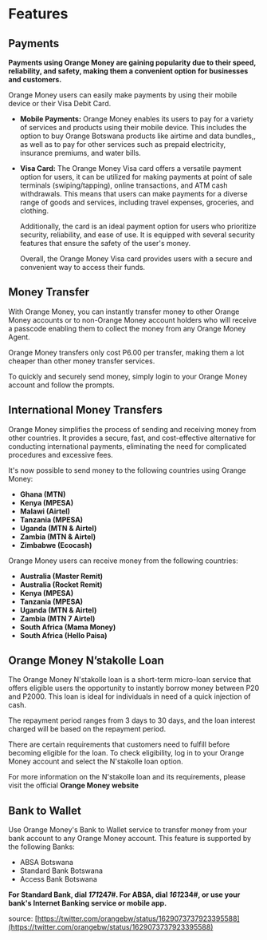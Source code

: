 # Features

## Payments

**Payments using Orange Money are gaining popularity due to their speed, reliability, and safety, making them a convenient option for businesses and customers.**

Orange Money users can easily make payments by using their mobile device or their Visa Debit Card.

- **Mobile Payments:** Orange Money enables its users to pay for a variety of services and products using their mobile device. This includes the option to buy Orange Botswana products like airtime and data bundles,, as well as to pay for other services such as prepaid electricity, insurance premiums, and water bills.
- **Visa Card:** The Orange Money Visa card offers a versatile payment option for users, it can be utilized for making payments at point of sale terminals (swiping/tapping), online transactions, and ATM cash withdrawals. This means that users can make payments for a diverse range of goods and services, including travel expenses, groceries, and clothing.
    
    Additionally, the card is an ideal payment option for users who prioritize security, reliability, and ease of use. It is equipped with several security features that ensure the safety of the user's money.
    
    Overall, the Orange Money Visa card provides users with a secure and convenient way to access their funds.
    

## Money Transfer

With Orange Money, you can instantly transfer money to other Orange Money accounts or to non-Orange Money account holders who will receive a passcode enabling them to collect the money from any Orange Money Agent.

Orange Money transfers only cost P6.00 per transfer, making them a lot cheaper than other money transfer services.

To quickly and securely send money, simply login to your Orange Money account and follow the prompts.

## International Money Transfers

Orange Money simplifies the process of sending and receiving money from other countries. It provides a secure, fast, and cost-effective alternative for conducting international payments, eliminating the need for complicated procedures and excessive fees.

It's now possible to send money to the following countries using Orange Money:

- **Ghana (MTN)**
- **Kenya (MPESA)**
- **Malawi (Airtel)**
- **Tanzania (MPESA)**
- **Uganda (MTN & Airtel)**
- **Zambia (MTN & Airtel)**
- **Zimbabwe (Ecocash)**

Orange Money users can receive money from the following countries:

- **Australia (Master Remit)**
- **Australia (Rocket Remit)**
- **Kenya (MPESA)**
- **Tanzania (MPESA)**
- **Uganda (MTN & Airtel)**
- **Zambia (MTN 7 Airtel)**
- **South Africa (Mama Money)**
- **South Africa (Hello Paisa)**

## Orange Money N’stakolle Loan

The Orange Money N'stakolle loan is a short-term micro-loan service that offers eligible users the opportunity to instantly borrow money between P20 and P2000. This loan is ideal for individuals in need of a quick injection of cash.

The repayment period ranges from 3 days to 30 days, and the loan interest charged will be based on the repayment period.

There are certain requirements that customers need to fulfill before becoming eligible for the loan. To check eligibility, log in to your Orange Money account and select the N'stakolle loan option.

For more information on the N'stakolle loan and its requirements, please visit the official **Orange Money website**

## Bank to Wallet

Use Orange Money's Bank to Wallet service to transfer money from your bank account to any Orange Money account. This feature is supported by the following Banks:

- ABSA Botswana
- Standard Bank Botswana
- Access Bank Botswana

**For Standard Bank, dial *171*247#. For ABSA, dial *161*234#, or use your bank's Internet Banking service or mobile app.**

source: [https://twitter.com/orangebw/status/1629073737923395588](https://twitter.com/orangebw/status/1629073737923395588)